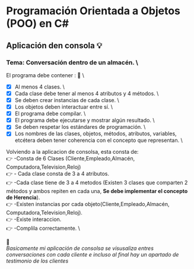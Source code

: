 # Programación Orientada a Objetos (POO) en C#
## Aplicación den consola :bulb:
### Tema: Conversación dentro de un almacén.  \
El programa debe contener : :notebook_with_decorative_cover:  \
-[x] Al menos 4 clases. \
-[x] Cada clase debe tener al menos 4 atributos y 4 métodos. \
-[x] Se deben crear instancias de cada clase. \
-[x] Los objetos deben interactuar entre sí. \
-[x] El programa debe compilar. \
-[x] El programa debe ejecutarse y mostrar algún resultado. \
-[X] Se deben respetar los estándares de programación. \
-[X] Los nombres de las clases, objetos, métodos, atributos, variables, etcétera deben tener coherencia con el concepto que representan.  \

Volviendo a la aplicacion de consolsa, esta consta de: \
:point_right: -Consta de 6 Clases (Cliente,Empleado,Almacén, Computadora,Television,Reloj) \
:point_right: - Cada clase consta de 3 a 4 atributos. \
:point_right: -Cada clase tiene de 3 a 4 metodos (Existen 3 clases que comparten 2 métodos y ambos repiten en cada una, **Se debe implementar el concepto de Herencia**). \
:point_right: -Existen instancias por cada objeto(Cliente,Empleado,Almacén, Computadora,Television,Reloj). \
:point_right: -Existe interaccion. \
:point_right: -Complila correctamente.  \

:file_folder: \
*Basicamente mi aplicación de consolsa se visusaliza entres conversaciones con cada cliente e incluso al final hay un apartado de testimonio de los clientes*



